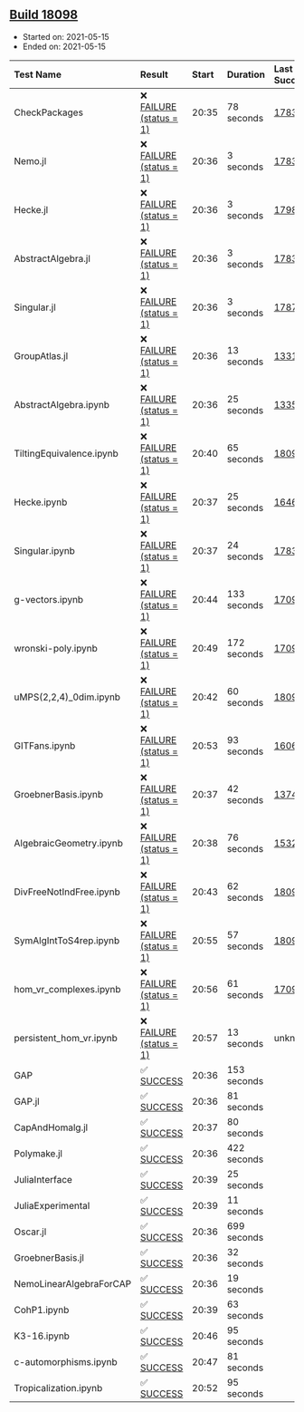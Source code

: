 ## [Build 18098](https://oscarci.mathematik.uni-kl.de/job/oscar/18098/)

* Started on: 2021-05-15
* Ended on: 2021-05-15

| Test Name    | Result | Start | Duration | Last Success | First Failure |
|:-------------|:-------|:------|:---------|:-------------|:--------------|
| CheckPackages | ❌ [FAILURE (status = 1)](https://oscarci.mathematik.uni-kl.de/job/oscar/18098/artifact/logs/build-18098/CheckPackages.log) | 20:35 | 78 seconds | [17832](https://oscarci.mathematik.uni-kl.de/job/oscar/17832/) | [17833](https://oscarci.mathematik.uni-kl.de/job/oscar/17833/) |
| Nemo.jl | ❌ [FAILURE (status = 1)](https://oscarci.mathematik.uni-kl.de/job/oscar/18098/artifact/logs/build-18098/Nemo.jl.log) | 20:36 | 3 seconds | [17835](https://oscarci.mathematik.uni-kl.de/job/oscar/17835/) | [17836](https://oscarci.mathematik.uni-kl.de/job/oscar/17836/) |
| Hecke.jl | ❌ [FAILURE (status = 1)](https://oscarci.mathematik.uni-kl.de/job/oscar/18098/artifact/logs/build-18098/Hecke.jl.log) | 20:36 | 3 seconds | [17987](https://oscarci.mathematik.uni-kl.de/job/oscar/17987/) | [17988](https://oscarci.mathematik.uni-kl.de/job/oscar/17988/) |
| AbstractAlgebra.jl | ❌ [FAILURE (status = 1)](https://oscarci.mathematik.uni-kl.de/job/oscar/18098/artifact/logs/build-18098/AbstractAlgebra.jl.log) | 20:36 | 3 seconds | [17831](https://oscarci.mathematik.uni-kl.de/job/oscar/17831/) | [17832](https://oscarci.mathematik.uni-kl.de/job/oscar/17832/) |
| Singular.jl | ❌ [FAILURE (status = 1)](https://oscarci.mathematik.uni-kl.de/job/oscar/18098/artifact/logs/build-18098/Singular.jl.log) | 20:36 | 3 seconds | [17871](https://oscarci.mathematik.uni-kl.de/job/oscar/17871/) | [17872](https://oscarci.mathematik.uni-kl.de/job/oscar/17872/) |
| GroupAtlas.jl | ❌ [FAILURE (status = 1)](https://oscarci.mathematik.uni-kl.de/job/oscar/18098/artifact/logs/build-18098/GroupAtlas.jl.log) | 20:36 | 13 seconds | [13311](https://oscarci.mathematik.uni-kl.de/job/oscar/13311/) | [13312](https://oscarci.mathematik.uni-kl.de/job/oscar/13312/) |
| AbstractAlgebra.ipynb | ❌ [FAILURE (status = 1)](https://oscarci.mathematik.uni-kl.de/job/oscar/18098/artifact/logs/build-18098/AbstractAlgebra.ipynb.log) | 20:36 | 25 seconds | [13355](https://oscarci.mathematik.uni-kl.de/job/oscar/13355/) | [13356](https://oscarci.mathematik.uni-kl.de/job/oscar/13356/) |
| TiltingEquivalence.ipynb | ❌ [FAILURE (status = 1)](https://oscarci.mathematik.uni-kl.de/job/oscar/18098/artifact/logs/build-18098/TiltingEquivalence.ipynb.log) | 20:40 | 65 seconds | [18094](https://oscarci.mathematik.uni-kl.de/job/oscar/18094/) | [18095](https://oscarci.mathematik.uni-kl.de/job/oscar/18095/) |
| Hecke.ipynb | ❌ [FAILURE (status = 1)](https://oscarci.mathematik.uni-kl.de/job/oscar/18098/artifact/logs/build-18098/Hecke.ipynb.log) | 20:37 | 25 seconds | [16463](https://oscarci.mathematik.uni-kl.de/job/oscar/16463/) | [16464](https://oscarci.mathematik.uni-kl.de/job/oscar/16464/) |
| Singular.ipynb | ❌ [FAILURE (status = 1)](https://oscarci.mathematik.uni-kl.de/job/oscar/18098/artifact/logs/build-18098/Singular.ipynb.log) | 20:37 | 24 seconds | [17835](https://oscarci.mathematik.uni-kl.de/job/oscar/17835/) | [17836](https://oscarci.mathematik.uni-kl.de/job/oscar/17836/) |
| g-vectors.ipynb | ❌ [FAILURE (status = 1)](https://oscarci.mathematik.uni-kl.de/job/oscar/18098/artifact/logs/build-18098/g-vectors.ipynb.log) | 20:44 | 133 seconds | [17099](https://oscarci.mathematik.uni-kl.de/job/oscar/17099/) | [17100](https://oscarci.mathematik.uni-kl.de/job/oscar/17100/) |
| wronski-poly.ipynb | ❌ [FAILURE (status = 1)](https://oscarci.mathematik.uni-kl.de/job/oscar/18098/artifact/logs/build-18098/wronski-poly.ipynb.log) | 20:49 | 172 seconds | [17098](https://oscarci.mathematik.uni-kl.de/job/oscar/17098/) | [17099](https://oscarci.mathematik.uni-kl.de/job/oscar/17099/) |
| uMPS(2,2,4)_0dim.ipynb | ❌ [FAILURE (status = 1)](https://oscarci.mathematik.uni-kl.de/job/oscar/18098/artifact/logs/build-18098/uMPS-2-2-4-_0dim.ipynb.log) | 20:42 | 60 seconds | [18094](https://oscarci.mathematik.uni-kl.de/job/oscar/18094/) | [18095](https://oscarci.mathematik.uni-kl.de/job/oscar/18095/) |
| GITFans.ipynb | ❌ [FAILURE (status = 1)](https://oscarci.mathematik.uni-kl.de/job/oscar/18098/artifact/logs/build-18098/GITFans.ipynb.log) | 20:53 | 93 seconds | [16068](https://oscarci.mathematik.uni-kl.de/job/oscar/16068/) | [16069](https://oscarci.mathematik.uni-kl.de/job/oscar/16069/) |
| GroebnerBasis.ipynb | ❌ [FAILURE (status = 1)](https://oscarci.mathematik.uni-kl.de/job/oscar/18098/artifact/logs/build-18098/GroebnerBasis.ipynb.log) | 20:37 | 42 seconds | [13748](https://oscarci.mathematik.uni-kl.de/job/oscar/13748/) | [13749](https://oscarci.mathematik.uni-kl.de/job/oscar/13749/) |
| AlgebraicGeometry.ipynb | ❌ [FAILURE (status = 1)](https://oscarci.mathematik.uni-kl.de/job/oscar/18098/artifact/logs/build-18098/AlgebraicGeometry.ipynb.log) | 20:38 | 76 seconds | [15322](https://oscarci.mathematik.uni-kl.de/job/oscar/15322/) | [15323](https://oscarci.mathematik.uni-kl.de/job/oscar/15323/) |
| DivFreeNotIndFree.ipynb | ❌ [FAILURE (status = 1)](https://oscarci.mathematik.uni-kl.de/job/oscar/18098/artifact/logs/build-18098/DivFreeNotIndFree.ipynb.log) | 20:43 | 62 seconds | [18094](https://oscarci.mathematik.uni-kl.de/job/oscar/18094/) | [18095](https://oscarci.mathematik.uni-kl.de/job/oscar/18095/) |
| SymAlgIntToS4rep.ipynb | ❌ [FAILURE (status = 1)](https://oscarci.mathematik.uni-kl.de/job/oscar/18098/artifact/logs/build-18098/SymAlgIntToS4rep.ipynb.log) | 20:55 | 57 seconds | [18094](https://oscarci.mathematik.uni-kl.de/job/oscar/18094/) | [18095](https://oscarci.mathematik.uni-kl.de/job/oscar/18095/) |
| hom_vr_complexes.ipynb | ❌ [FAILURE (status = 1)](https://oscarci.mathematik.uni-kl.de/job/oscar/18098/artifact/logs/build-18098/hom_vr_complexes.ipynb.log) | 20:56 | 61 seconds | [17099](https://oscarci.mathematik.uni-kl.de/job/oscar/17099/) | [17100](https://oscarci.mathematik.uni-kl.de/job/oscar/17100/) |
| persistent_hom_vr.ipynb | ❌ [FAILURE (status = 1)](https://oscarci.mathematik.uni-kl.de/job/oscar/18098/artifact/logs/build-18098/persistent_hom_vr.ipynb.log) | 20:57 | 13 seconds | unknown | unknown |
| GAP | ✅ [SUCCESS](https://oscarci.mathematik.uni-kl.de/job/oscar/18098/artifact/logs/build-18098/GAP.log) | 20:36 | 153 seconds |  |  |
| GAP.jl | ✅ [SUCCESS](https://oscarci.mathematik.uni-kl.de/job/oscar/18098/artifact/logs/build-18098/GAP.jl.log) | 20:36 | 81 seconds |  |  |
| CapAndHomalg.jl | ✅ [SUCCESS](https://oscarci.mathematik.uni-kl.de/job/oscar/18098/artifact/logs/build-18098/CapAndHomalg.jl.log) | 20:37 | 80 seconds |  |  |
| Polymake.jl | ✅ [SUCCESS](https://oscarci.mathematik.uni-kl.de/job/oscar/18098/artifact/logs/build-18098/Polymake.jl.log) | 20:36 | 422 seconds |  |  |
| JuliaInterface | ✅ [SUCCESS](https://oscarci.mathematik.uni-kl.de/job/oscar/18098/artifact/logs/build-18098/JuliaInterface.log) | 20:39 | 25 seconds |  |  |
| JuliaExperimental | ✅ [SUCCESS](https://oscarci.mathematik.uni-kl.de/job/oscar/18098/artifact/logs/build-18098/JuliaExperimental.log) | 20:39 | 11 seconds |  |  |
| Oscar.jl | ✅ [SUCCESS](https://oscarci.mathematik.uni-kl.de/job/oscar/18098/artifact/logs/build-18098/Oscar.jl.log) | 20:36 | 699 seconds |  |  |
| GroebnerBasis.jl | ✅ [SUCCESS](https://oscarci.mathematik.uni-kl.de/job/oscar/18098/artifact/logs/build-18098/GroebnerBasis.jl.log) | 20:36 | 32 seconds |  |  |
| NemoLinearAlgebraForCAP | ✅ [SUCCESS](https://oscarci.mathematik.uni-kl.de/job/oscar/18098/artifact/logs/build-18098/NemoLinearAlgebraForCAP.log) | 20:36 | 19 seconds |  |  |
| CohP1.ipynb | ✅ [SUCCESS](https://oscarci.mathematik.uni-kl.de/job/oscar/18098/artifact/logs/build-18098/CohP1.ipynb.log) | 20:39 | 63 seconds |  |  |
| K3-16.ipynb | ✅ [SUCCESS](https://oscarci.mathematik.uni-kl.de/job/oscar/18098/artifact/logs/build-18098/K3-16.ipynb.log) | 20:46 | 95 seconds |  |  |
| c-automorphisms.ipynb | ✅ [SUCCESS](https://oscarci.mathematik.uni-kl.de/job/oscar/18098/artifact/logs/build-18098/c-automorphisms.ipynb.log) | 20:47 | 81 seconds |  |  |
| Tropicalization.ipynb | ✅ [SUCCESS](https://oscarci.mathematik.uni-kl.de/job/oscar/18098/artifact/logs/build-18098/Tropicalization.ipynb.log) | 20:52 | 95 seconds |  |  |
